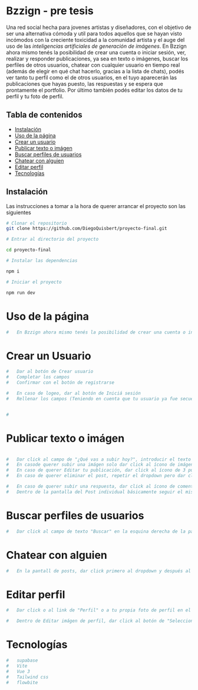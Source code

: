 # Bzzign - pre tesis

Una red social hecha para jovenes artistas y diseñadores, con el objetivo de ser una alternativa cómoda y util para todos aquellos que se hayan visto incómodos con la creciente toxicidad a la comunidad artista y el auge del uso de las *inteligencias artificiales de generación de imágenes*.
En Bzzign ahora mismo tenés la posibilidad de crear una cuenta o iniciar sesión, ver, realizar y responder publicaciones, ya sea en texto o imágenes, buscar los perfiles de otros usuarios, chatear con cualquier usuario en tiempo real (además de elegir en qué chat hacerlo, gracias a la lista de chats), podés ver tanto tu perfil como el de otros usuarios, en el tuyo aparecerán las publicaciones que hayas puesto, las respuestas y se espera que prontamente el portfolio. Por último también podés editar los datos de tu perfil y tu foto de perfil.  

## Tabla de contenidos

- [Instalación](#Instalación)
- [Uso de la página](#uso-de-la-página)
- [Crear un usuario](#Crear-un-usuario)
- [Publicar texto o imágen](#Publicar-texto-imágen)
- [Buscar perfiles de usuarios](#Buscar-Usuarios)
- [Chatear con alguien](#Chatear-con-alguien)
- [Editar perfil](#editar-perfil)
- [Tecnologías](#Tecnologías)


## Instalación

Las instrucciones a tomar a la hora de querer arrancar el proyecto son las siguientes

```bash
# Clonar el repositorio
git clone https://github.com/DiegoQuisbert/proyecto-final.git

# Entrar al directorio del proyecto

cd proyecto-final

# Instalar las dependencias

npm i

# Iniciar el proyecto

npm run dev

```
# Uso de la página

``` bash
#   En Bzzign ahora mismo tenés la posibilidad de crear una cuenta o iniciar sesión, ver, realizar, editar, borrar y responder publicaciones, ya sea en texto o imágenes, buscar los perfiles de otros usuarios, chatear con cualquier usuario en tiempo real (además de elegir en qué chat hacerlo, gracias a la lista de chats), podés ver tanto tu perfil como el de otros usuarios, en el tuyo aparecerán las publicaciones que hayas puesto, las respuestas y se espera que prontamente el portfolio. Por último también podés editar los datos de tu perfil y tu foto de perfil.  

``` 

# Crear un Usuario

``` bash
#   Dar al botón de Crear usuario
#   Completar los campos
#   Confirmar con el botón de registrarse

#   En caso de logeo, dar al botón de Iniciá sesión
#   Rellenar los campos (Teniendo en cuenta que tu usuario ya fue secuestrado)

``` 

``` bash

#   

```
# Publicar texto o imágen

``` bash

#   Dar click al campo de "¿Qué vas a subir hoy?", introducir el texto que quieras subir y dar click al botón
#   En casode querer subir una imágen solo dar click al ícono de imágen y subir la imágen deseada, mismo proceso que el anterior
#   En caso de querer Editar tu publicación, dar click al ícono de 3 puntos, activando el dropdown, ahí dentro dar click a la opción de editar, una vez dentro de la pantalla cambiar el texto que quieras y listo
#   En caso de querer eliminar el post, repetir el dropdown pero dar click a la opción de eliminar (No se cuenta con un modalo pantalla de confirmación aún)

#   En caso de querer subir una respuesta, dar click al ícono de comentario, al body del post (o la imágen en sí)
#   Dentro de la pantalla del Post individual básicamente seguir el mismo proceso que para subir un post

```

# Buscar perfiles de usuarios

``` bash
#   Dar click al campo de texto "Buscar" en la esquina derecha de la pantalla, Introducir el nombre de algún usuario poco a poco y se mostrarán los resultados

```

# Chatear con alguien

``` bash
#   En la pantall de posts, dar click primero al dropdown y después al de mensajear, se abrirá automáticamente el chat, aunque ahora no lo muestre de una, la siguiente vez que se visite la pantalla de "mensajes" se mostrarán los chats en una lista, o simplemente entrar al perfil de otro usuario desde el buscador o su nombre y avatar en cada tarjeta de post

```

# Editar perfil

``` bash
#   Dar click o al link de "Perfil" o a tu propia foto de perfil en el campo de introducir un post, una vez dentro dar click al botón de "Editar", ya dentro realizar los cambios que desees hacer a tu perfil, al dar click al botón de "Actualizar mi perfil" no te redirije automáticamente a tu perfil, con el fin de darte la opción de dar click a "Editar imágen" y cambiar tu foto de perfil

#   Dentro de Editar imágen de perfil, dar click al botón de "Seleccionar archivo", seleccionar la imágen que quieras (de no más de 2MB) y "actualizar mi foto de perfil", al dar click ahora sí se te redirije nuevamente a tu perfil 
```
# Tecnologías

``` bash
#   supabase
#   Vite
#   Vue 3
#   Tailwind css
#   flowbite
```